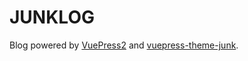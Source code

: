 # JUNKLOG

Blog powered by [VuePress2](https://v2.vuepress.vuejs.org/) and [vuepress-theme-junk](https://github.com/Junkher/vuepress-theme-junk).


